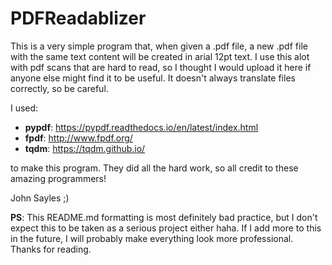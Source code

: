 # PDFReadablizer

This is a very simple program that, when given a .pdf file, a new .pdf file with the same text content will be created in arial 12pt text. I use this alot with pdf scans that are hard to read, so I thought I would upload it here if anyone else might find it to be useful. It doesn't always translate files correctly, so be careful.

I used:

- **pypdf**: https://pypdf.readthedocs.io/en/latest/index.html
- **fpdf**: http://www.fpdf.org/
- **tqdm**: https://tqdm.github.io/

to make this program. They did all the hard work, so all credit to these amazing programmers!

John Sayles ;)

**PS**: This README.md formatting is most definitely bad practice, but I don't expect this to be taken as a serious project either haha. If I add more to this in the future, I will probably make everything look more professional. Thanks for reading.

